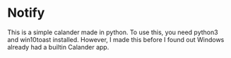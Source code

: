 # Notify
This is a simple calander made in python. To use this, you need python3 and win10toast installed. However, I made this before I found out Windows already had a builtin Calander app.
